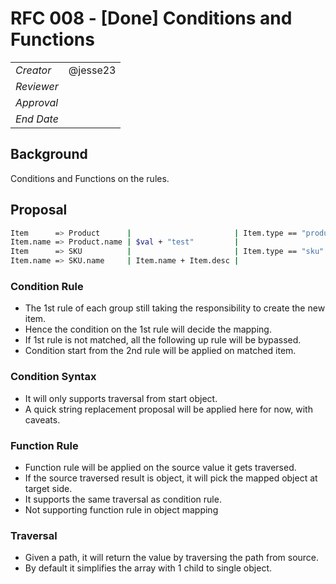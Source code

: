 # RFC 008 - [Done] Conditions and Functions

|            |          |
| ---------- | -------- |
| _Creator_  | @jesse23 |
| _Reviewer_ |          |
| _Approval_ |          |
| _End Date_ |          |

## Background

Conditions and Functions on the rules.

## Proposal

```sh
Item      => Product      |                       | Item.type == "product"
Item.name => Product.name | $val + "test"         |
Item      => SKU          |                       | Item.type == "sku"
Item.name => SKU.name     | Item.name + Item.desc |
```

### Condition Rule

- The 1st rule of each group still taking the responsibility to create the new item.
- Hence the condition on the 1st rule will decide the mapping.
- If 1st rule is not matched, all the following up rule will be bypassed.
- Condition start from the 2nd rule will be applied on matched item.

### Condition Syntax

- It will only supports traversal from start object.
- A quick string replacement proposal will be applied here for now, with caveats.

### Function Rule

- Function rule will be applied on the source value it gets traversed.
- If the source traversed result is object, it will pick the mapped object at target side.
- It supports the same traversal as condition rule.
- Not supporting function rule in object mapping

### Traversal

- Given a path, it will return the value by traversing the path from source.
- By default it simplifies the array with 1 child to single object.
